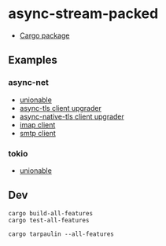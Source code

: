 # async-stream-packed

* [Cargo package](https://crates.io/crates/async-stream-packed)

## Examples

### async-net

* [unionable](demos/async-net/src/unionable.rs)
* [async-tls client upgrader](https://github.com/bk-rs/async-stream-tls-upgrader/blob/master/demos/async-net/src/async_tls_client.rs)
* [async-native-tls client upgrader](https://github.com/bk-rs/async-stream-tls-upgrader/blob/master/demos/async-net/src/async_native_tls_client.rs)
* [imap client](https://github.com/bk-rs/async-stream-tls-upgrader/blob/master/demos/async-net/src/imap_client.rs)
* [smtp client](https://github.com/bk-rs/async-stream-tls-upgrader/blob/master/demos/async-net/src/smtp_client.rs)

### tokio

* [unionable](demos/tokio/src/unionable.rs)

## Dev

```
cargo build-all-features
cargo test-all-features
```

```
cargo tarpaulin --all-features
```
